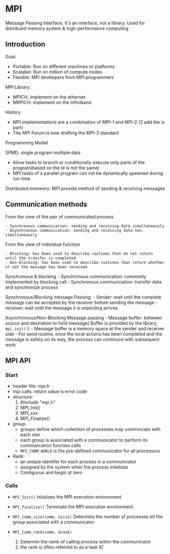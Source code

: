 # MPI

Message Passing Interface, it's an interface, not a library. Used for distribued memory system & high-performance computing

## Introduction

Goal:

- Portable: Run on different machines or platforms
- Scalabel: Run on million of compute nodes
- Flexible: MPI developers from MPI programmers

MPI Library:

- MPICH, implement on the ethernet
- MRPICH: implement on the infiniband

History:

- MPI implementations are a combination of MPI-1 and MPI-2 (2 add the io part)
- The MPI Forum is now drafting the MPI-3 standard

Programming Model

SPMD: single program multiple data

- Allow tasks to branch or conditionally execute only parts of the program(based on the id is not the same)
- MPI tasks of a parallel program can not be dynamically spawned during run time

Distributed memeory: MPI provide method of sending & receiving messages

## Communication methods

From the view of the pair of communicated process

    - Synchronous communication: sending and receiving data simultaneously
    - Asynchronous communication: sending and receiving data non-simultaneously

From the view of individual function

    - Blocking: has been used to describe routines that do not return until the transfer is completed
    - Non-blocking: has been used to describe routines that return whether or not the message has been received

Synchronous & blocking
    - Synchronous communication: commonly implemented by blocking call
    - Synchronous communication: transfer data and synchronize process

Synchronous/Blocking message Passing:
    - Sender: wait until the complete message can be accepted by the receiver before sending the message
    - receiver: wait until the message it is expecting arrives

Asynchronous/Non-Blocking Message passing
    - Message buffer: between source and desination to hold message( Buffer is provided by the library, `mpi_init()`)
    - Message buffer is a memory space at the sender and receiver side
    - For send routine, once the local actions has been completed and the message is safety on its way, the process can continuce with subsequent work

## MPI API

### Start

- header file: mpi.h
- mpi calls: return value is error code
- structure:
   1. #include "mpi.h"  
   2. MPI_Init()
   3. MPI_xxx
   4. MPI_Finalize()
- group:
  - groups define which collection of processes may commnicate with each oter
  - each group is associated with a communicator to perform its communcation function calls
  - `MPI_COMM_WORLD` is the pre-defined communicator for all processors
- Rank:
  - an unique identifer for each process in a communicator
  - assigned by the system when the process initalizes
  - Contiguous and begin at zero

### Calls

- `MPI_Init()`
  Initalizes the MPI execution environment
- `MPI_Finalize()`
  Terminate the MPI execution environment
- `MPI_Comm_size(comm, &size)`
    Determins the number of processes int the group associated with a communicator
- `MPI_Comm_rank(comm, &rank)`

    1. Determin the ramk of calling process within the communicator
    2. the rank is often referred to as a task ID